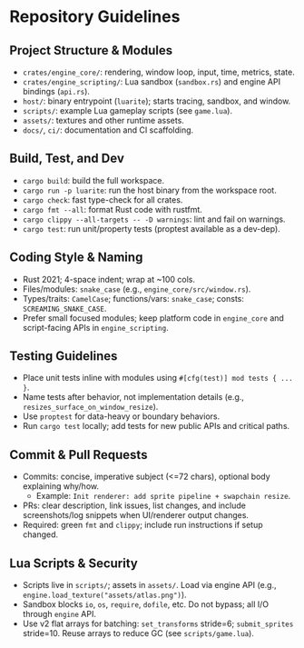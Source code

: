 # Repository Guidelines

## Project Structure & Modules
- `crates/engine_core/`: rendering, window loop, input, time, metrics, state.
- `crates/engine_scripting/`: Lua sandbox (`sandbox.rs`) and engine API bindings (`api.rs`).
- `host/`: binary entrypoint (`luarite`); starts tracing, sandbox, and window.
- `scripts/`: example Lua gameplay scripts (see `game.lua`).
- `assets/`: textures and other runtime assets.
- `docs/`, `ci/`: documentation and CI scaffolding.

## Build, Test, and Dev
- `cargo build`: build the full workspace.
- `cargo run -p luarite`: run the host binary from the workspace root.
- `cargo check`: fast type-check for all crates.
- `cargo fmt --all`: format Rust code with rustfmt.
- `cargo clippy --all-targets -- -D warnings`: lint and fail on warnings.
- `cargo test`: run unit/property tests (proptest available as a dev-dep).

## Coding Style & Naming
- Rust 2021; 4-space indent; wrap at ~100 cols.
- Files/modules: `snake_case` (e.g., `engine_core/src/window.rs`).
- Types/traits: `CamelCase`; functions/vars: `snake_case`; consts: `SCREAMING_SNAKE_CASE`.
- Prefer small focused modules; keep platform code in `engine_core` and script-facing APIs in `engine_scripting`.

## Testing Guidelines
- Place unit tests inline with modules using `#[cfg(test)] mod tests { ... }`.
- Name tests after behavior, not implementation details (e.g., `resizes_surface_on_window_resize`).
- Use `proptest` for data-heavy or boundary behaviors.
- Run `cargo test` locally; add tests for new public APIs and critical paths.

## Commit & Pull Requests
- Commits: concise, imperative subject (<=72 chars), optional body explaining why/how.
  - Example: `Init renderer: add sprite pipeline + swapchain resize`.
- PRs: clear description, link issues, list changes, and include screenshots/log snippets when UI/renderer output changes.
- Required: green `fmt` and `clippy`; include run instructions if setup changed.

## Lua Scripts & Security
- Scripts live in `scripts/`; assets in `assets/`. Load via engine API (e.g., `engine.load_texture("assets/atlas.png")`).
- Sandbox blocks `io`, `os`, `require`, `dofile`, etc. Do not bypass; all I/O through `engine` API.
- Use v2 flat arrays for batching: `set_transforms` stride=6; `submit_sprites` stride=10. Reuse arrays to reduce GC (see `scripts/game.lua`).

